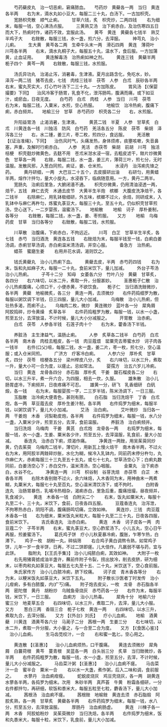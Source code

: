 <!-- { "loadSidebar": true } -->
　　芍药蘗皮丸　治一切恶痢，窘痛脓血。　　芍药炒　黄蘗各一两　当归　黄连各半两　　右为末，滴水丸如小豆大，每服二三十丸，白汤下。一古加枳壳。
　　宽肠枳壳散　顺气止痢。
　　甘草六钱，炙　枳壳炒，二两四钱
　　右为细末，每服一钱，空心沸汤点服。
　　三黄熟艾汤　治下痢赤白，及治伤寒四五日而大下，热痢时作，诸药不效，宜服此汤。　　黄芩　黄连　黄蘗各七钱半　熟艾半鸡子大　　右銼散，每服三钱，水一盏，煎六分，去滓服。
　　神芎丸　治小儿痢。
　　生大黄　黄芩各二两　生牵牛头末一两　滑石四两　黄连　薄荷叶　川芎各半两　　右末，滴水丸桐子大，每服五十丸，温水下，食后服。一方加蒲黄，止血证用。
　　黄连解毒汤　治热痢如神之剂。
　　黄连三钱　黄蘗半两　栀子四个　黄芩一两　　右銼散，每服三钱，水煎服。

　　汤氏异功丸　治渴止泻，消暑毒，生津液。夏月出路含化，免吃水，妙。　　泽泻一两二钱　猪苓去皮，七钱　肉桂三钱半　茯苓　人参　白朮　辰砂各半两　　右末，蜜丸芡实大，灯心竹叶汤下二三十丸。一方加陈皮。
　　胃风汤 【《保婴撮要》下同】 　治风冷客于肠胃，乳食不化，泄泻肠鸣，腹满而痛，或下如豆汁，或瘀血，日夜无度。　　白芍药　白朮　肉桂　人参　当归　川芎　茯苓　　右为末，每服二钱，入粟米，水煎，空心热服。
　　地榆饮　治冷热痢，腹痛下痢，赤白频并。　　地榆三分　甘草　赤芍药炒　枳壳各二分　　右，水煎服。

　　升阳益胃汤　止渴消暑，生津液。
　　黄芪二钱　半夏　人参　甘草炙　白朮　川黄连各一钱　川独活　防风　白芍药　羌活各五分　陈皮　茯苓　柴胡　泽泻各三分　　右，水二锺，姜三片，枣二枚，煎四分，食远服。
　　羌活散 【《证治准绳》，下同】 　治伤风时气，头痛发热，身体烦疼，痰壅咳嗽，失音鼻塞，声重，及解时行痢赤白。　　人参　羌活　赤茯苓　柴胡　前胡　川芎　独活　桔梗　枳壳麸炒微黄色，去麸不用　苍朮米泔水浸一宿，去粗皮滤干，銼片炒微黄色　甘草各一两　　右銼，每服二钱，水一盏，姜三片，薄荷三叶，煎七分，无时温服。发散风邪，入葱白同煎。痢证，姜、仓米煎。
　　水浸丹　治泻痢先锋之药。
　　黄丹研细，一两　大巴豆二十五个，去皮膜研出油　　右研匀，用黄蜡半两，熔作汁拌匀，量大小旋丸，水浸吞下，临病随意用。一方，黄丹二两半。
　　宽肠丸　治痢后里急，大腑闭濇不通。　　枳壳炒微黄，仍用清油浸透一两，焙干，五钱　麻仁去壳　木通去皮节　大黄半生半炮　槟榔　大腹皮洗净焙干，各二钱半　　右除麻仁，用乳钵极细研，外五味，槟榔不过火，余焙，同研成末，入乳钵中与麻仁再杵匀，炼蜜丸菉豆大，每服三十丸，至五十丸，仍似枳壳甘草煎汤，空心送下。一二岁婴孩，温蜜汤下。　　地榆散
　　地榆　诃子　厚朴姜制，各等分
　　右銼散，每服二钱，水一盏，姜、枣煎服。　　又方
　　地榆　乌梅　药皮　甘草　当归各等分　　右銼散，每服二钱，水煎服。

　　川草散　治腹痛，下痢赤白，不拘远近。　　川芎　白芷　甘草半生半炙，各七钱　赤芍　当归酒洗　黄连各五钱　　右銼焙为末，每服半钱至一钱，白痢白姜汤调，赤痢甘草汤调，赤白痢温米清汤调，并空心服。
　　备急方　治热痢。
　　蜡茶　蜜磨生姜
　　右用井花水调，渴则饮之。

　　钱氏黄蘗丸　治小儿热痢下血。
　　黄蘗去皮，半两　赤芍药四钱
　　右为末，饭和丸如麻子大，每服一二十丸，食前米饮下，量儿加减。
　　外台子芩汤　治小儿热痢。
　　子芩十二分　知母　女萎各六分　竹叶八分　黄蘗　甘草炙，各四分　　右六味切，以水二升，煮取一升，分服甚妙。
　　圣惠栀子仁散　治小儿热痢腹痛，心烦口干，小便赤黄，不欲饮食。　　栀子仁　当归酒洗銼微炒，各半两　黄蘗　地榆微炙，各三分　黄连一两，去须微炒　　右件药捣细罗为散，每服以粥饮调下半钱，日三四服，量儿大小加减。
　　乌梅散　治小儿热痢，但壮热多渴，而痢不止。　　乌梅肉二枚，微炒　黄连微炒　蓝叶各一分　犀角屑　阿胶捣碎，炒令黄燥　炙草各半　　右件药捣粗罗为散，每服一钱，以水一小盏，煎至五分，去滓放温，不计时候，量儿大小分减服之。
　　开胃散　治赤痢。
　　白朮　茯苓　人参各半钱　石莲子肉十个　　右为末，藿香汤下半钱。

　　养脏汤　主生津益气，温肠止痢。
　　人参　炙草各二钱半　白芍药　白朮各半两　南木香　肉桂去粗皮，各一钱　肉豆蔻煨　罂粟壳去蒂蜜水炒　诃子肉各一钱半　　右件(口父)咀，每服二钱，水一盏，姜二片，枣一枚，煎七分，空心温服；或入仓米同煎。
　　广济方　疗客冷白痢。
　　人参六分　厚朴炙　甘草炙，四分　茯苓　桔梗各五分　梁州榉皮八分，炙　　右六味切，以水三升，煮取一升，量大小可一合为度，以瘥止。忌如常法。
　　婴孺方　治五六岁儿冷痢。
　　当归　黄连　龙骨各四分　赤石脂　厚朴炙　干姜　酸石榴皮各二分　　右切，以水三升半，煮一升六合，为四服，相去一炊，久服。
　　雄朱散　治小儿肠胃虚冷，下痢频并，日夜疼痛不可忍。　　雄黄一分，研飞　乳香细研　白矾煅，各一钱　　右为末，每服婴孩一字，二三岁半钱，陈米汤调下，一日三服。
　　玉脂散　治冷痢大便青色，甚则有脓。　　白石脂　当归洗焙干　丁香　白朮炮，各一两　草豆蔻去皮　厚朴生姜汁制，各半两　　右件捣罗为细末，每服半钱，以粥饮调下，量儿大小加减。
　　艾汤　治白痢。
　　艾叶微炒　当归各一两　干姜炮　木香　诃梨勒皮炮，各半两　　右件捣罗为细末，每服一钱，水八分一盏，入粟米少许，煎至五分，去滓，食前温服。
　　养脏汤　治白痢频并。
　　当归洗焙　乌梅肉　干姜　黄芪　白朮炮　龙骨各一两　　右捣罗为细末，每服一钱，水一小盏，生姜、粟米各少许，煎至五分，去滓温服，乳食前，量大小加减。
　　香连丸　治赤白下痢，烦渴作痛。
　　净黄连一两銼，用吴茱萸同炒黄，仍去茱萸　乌梅肉二钱半，薄切片，用新瓦上慢火焙干　南木香半两，不过火　　右为末，用阿胶半两銼碎炒胀，水化为糊，候冷入乳钵内，同前药末停分杵匀，丸作麻仁大，赤痢每服三十三丸至五十五丸，或七十七丸，甘草汤空心下；白痢丸数同前，白姜汤空心下；赤白交作，温米清汤，空心咽服。
　　金粟丸　治下痢赤白，水谷不化。
　　净黄连一两　川芎　枳谷制　谷芽洗焙　赤茯苓　白芷　木香各半两　　右除木香别銼不过火，余六味焙，入木香同为末，用神曲末一两煮糊，丸粟米大，每服七十丸至百丸，空心温米清饮汤下，或不拘时。
　　白附香连丸　治肠胃暴伤，乳哺冷热相杂，渴痢赤白，里急后重，腹痛扭撮，昼夜频并，乳食减少。　　黄连　木香各一钱　白附尖二个
　　右末，饭丸如粟米大，每服十丸至二十、三十丸，米饮下，食前，日夜各四五服。
　　豆蔻香连丸　治泻泄，不拘寒热赤白，阴阳不调，腹痛肠鸣切痛，立效如神。　　黄连炒，三钱　肉豆蔻　木香各一钱　　右为细末，粟米饭丸米粒大，每服十丸至二三十丸，日夜各四服，食前米饮下。
　　吉氏香连丸　治赤白痢。
　　黄连　木香　诃子皮各一两　肉豆蔻二个　子芩半两　　右末，蜜丸菉豆大，空心酢浆汤下。小儿五丸，空心日午再服，煎姜蜜汤下。
　　葛氏鸡子饼　疗小儿秋夏暴冷痢，腹胀，乍寒乍热，白滞下。　　鸡子一枚　胡粉一丸，碎绢筛
　　右合鸡子黄白调熬令熟，如常鸡子饼，儿年一岁一食半饼，日再，不过二饼即瘥。儿大倍作。凡羸弱不堪与药，宜与此饼。
　　脂附丸 【《王氏手集》】 治小儿纯脓白痢，其效如神。　　大附子一枚
　　右先用猪膏摅成油半盏许，蘸前件附子令裂，捞出放冷，削去皮脐，研为细末，以枣肉和丸如菉豆大，每服五七丸至十五、二十丸，米饮送下，空心食前服。
　　朱氏家传方　治小儿白脓冷痢，脐下绞痛。　　诃子皮　青木香各等分
　　右为末，以粳米饭丸如菉豆大，米饮下五丸。
　　附子散长沙医者丁时发传　治小儿疳痢，多有白脓腹，内(疒丂)痛。　　附子炮去皮尖，一枚　龙骨　赤石脂各半两　密陀僧　黄丹　胡粉炒　乌贼鱼骨烧灰　赤芍药各一分　　右件为末，每服半钱，米饮下，一日三服。
　　血痢方　治小儿热毒。
　　犀角十分　地榆六分　蜜三分　地麦草五合　　右四味切，以水三升，煮取二升，去滓，量儿大小服。　　又方
　　葱白三两　香豉三合　栀子七枚　黄连一两　　右四味切，以水三升，煮取九合，去滓分服。　　又方 【《外台》刘氏】 　疗小儿血痢。　　地榆　酒黄蘗　川黄连　酒黄芩各六分　马蔺子二分　茜根一两　生姜三分　　右七味切，以水二升，煮取一升分服，大小量之，与一合至二合为度。　　又方 【《食医心鉴》】 　治小儿血痢。
　　生马齿苋绞汁，一合
　　右和蜜一匙匕，空心用之。

　　黄连散 【《圣惠》】 　治小儿血痢烦热，口干腹痛。　　黄连去须微炒　犀角屑　白蘘荷根　黄芩　蔓青根　吴蓝各一两　白头翁三分　炙草　当归銼微炒，各半两　　右件药捣粗罗为散，每服一钱，水一小盏，煎至五分，去滓，不计时候，量儿大小分减服之。
　　马齿菜汁粥 【《圣惠》】 　治小儿血痢不瘥。　　马齿菜汁一合　蜜半合　粟米一合
　　右以水一大盏，煮作粥，后入二味和调，食前服之。
　　水蓼丹　治血痢疳瘦。
　　蛇蜕皮烧灰　鸡豆壳烧灰，各一两　胡黄连　水蓼各半两，各捣罗为细末。次用　朱砂半两　真芦荟　牛黄　粉霜各细研，一分　　右件都拌匀，再研细，软饭和黍米大，每服五粒至七粒，麝香汤下，量儿大小加减。
　　茜根汤　治血痢不瘥。
　　茜根銼　地榆銼　黄连去须　赤石脂煅　阿胶炙熟，各一两　甘草炙　黄蘗各半两　　右件药捣罗为细末，每服一钱，水八分，煎至五分，去滓放温服。
　　厚肠丹　治血痢肠虚。
　　黄连　川楝子各一两　木香　阿胶蛤粉炒　吴茱萸微炒　当归洗焙，各半两　　右件捣罗为细末，饭和丸黍米大，每服十粒，米饮下，乳食前，量儿大小加减。
